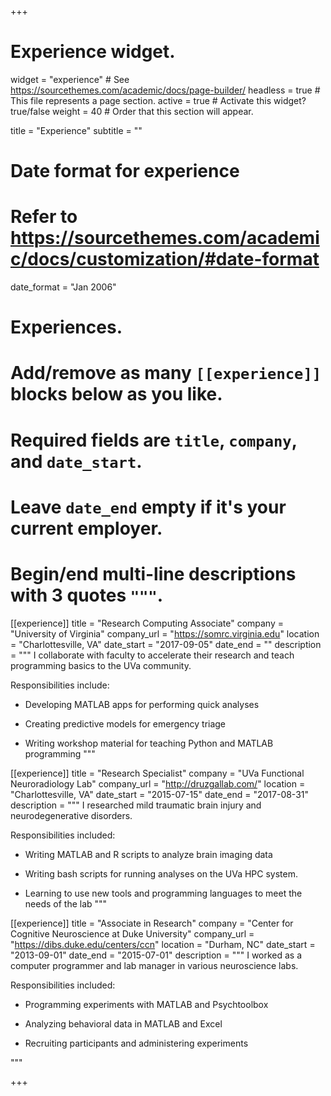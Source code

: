 +++
# Experience widget.
widget = "experience"  # See https://sourcethemes.com/academic/docs/page-builder/
headless = true  # This file represents a page section.
active = true  # Activate this widget? true/false
weight = 40  # Order that this section will appear.

title = "Experience"
subtitle = ""

# Date format for experience
#   Refer to https://sourcethemes.com/academic/docs/customization/#date-format
date_format = "Jan 2006"

# Experiences.
#   Add/remove as many `[[experience]]` blocks below as you like.
#   Required fields are `title`, `company`, and `date_start`.
#   Leave `date_end` empty if it's your current employer.
#   Begin/end multi-line descriptions with 3 quotes `"""`.
[[experience]]
  title = "Research Computing Associate"
  company = "University of Virginia"
  company_url = "https://somrc.virginia.edu"
  location = "Charlottesville, VA"
  date_start = "2017-09-05"
  date_end = ""
  description = """
  I collaborate with faculty to accelerate their research and teach programming basics to the UVa community.
  
  Responsibilities include:
  
  * Developing MATLAB apps for performing quick analyses
  
  * Creating predictive models for emergency triage
  
  * Writing workshop material for teaching Python and MATLAB programming
  """

[[experience]]
  title = "Research Specialist"
  company = "UVa Functional Neuroradiology Lab"
  company_url = "http://druzgallab.com/"
  location = "Charlottesville, VA"
  date_start = "2015-07-15"
  date_end = "2017-08-31"
  description = """
  I researched mild traumatic brain injury and neurodegenerative disorders.
  
  Responsibilities included:
  
  * Writing MATLAB and R scripts to analyze brain imaging data
  
  * Writing bash scripts for running analyses on the UVa HPC system.
  
  * Learning to use new tools and programming languages to meet the needs of the lab
  """
  
[[experience]]
  title = "Associate in Research"
  company = "Center for Cognitive Neuroscience at Duke University"
  company_url = "https://dibs.duke.edu/centers/ccn"
  location = "Durham, NC"
  date_start = "2013-09-01"
  date_end = "2015-07-01"
  description = """
  I worked as a computer programmer and lab manager in various neuroscience labs. 
  
  Responsibilities included:
  
  * Programming experiments with MATLAB and Psychtoolbox
  
  * Analyzing behavioral data in MATLAB and Excel
  
  * Recruiting participants and administering experiments
  
  """

+++
